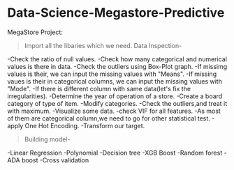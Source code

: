 # Data-Science-Megastore-Predictive
MegaStore Project:

> Import all the libaries which we need.
> Data Inspection-

  -Check the ratio of null values.
  -Check how many categorical and numerical values is there in data.
  -Check the outliers using Box-Plot graph.
  -If missimg values is their, we can input the missing values with "Means".
  -If missing vaues is their in categorical columns, we can input the missing values with "Mode".
  -If there is different column with same data(let's fix the irregularities).
  -Determine the year of operation of a store.
  -Create a board category of type of item.
  -Modify categories.
  -Check the outliers,and treat it with maximum.
  -Visualize some data.
  -check VIF for all features.
  -As most of them are categorical column,we need to go for other statistical test.
  -apply One Hot Encoding.
  -Transform our target.

>Building model-

   -Linear Regression
   -Polynomial 
   -Decision tree
   -XGB Boost
   -Random forest
   -ADA boost
   -Cross validation
